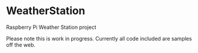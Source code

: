 # WeatherStation
Raspberry Pi Weather Station project

Please note this is work in progress. Currently all code included are samples off the web.
